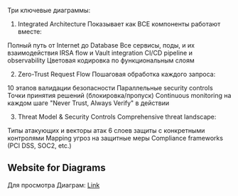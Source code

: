 Три ключевые диаграммы:

1. Integrated Architecture
Показывает как ВСЕ компоненты работают вместе:

Полный путь от Internet до Database
Все сервисы, поды, и их взаимодействия
IRSA flow и Vault integration
CI/CD pipeline и observability
Цветовая кодировка по функциональным слоям

2. Zero-Trust Request Flow
Пошаговая обработка каждого запроса:

10 этапов валидации безопасности
Параллельные security controls
Точки принятия решений (блокировка/пропуск)
Continuous monitoring на каждом шаге
"Never Trust, Always Verify" в действии

3. Threat Model & Security Controls
Comprehensive threat landscape:

Типы атакующих и векторы атак
6 слоев защиты с конкретными контролями
Mapping угроз на защитные меры
Compliance frameworks (PCI DSS, SOC2, etc.)

## Website for Diagrams
Для просмотра Диаграм: [Link](https://mermaid.live/)